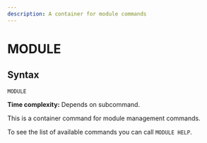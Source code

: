 ```yaml
---
description: A container for module commands
---
```


# MODULE

## Syntax

    MODULE 

**Time complexity:** Depends on subcommand.

This is a container command for module management commands.

To see the list of available commands you can call `MODULE HELP`.
